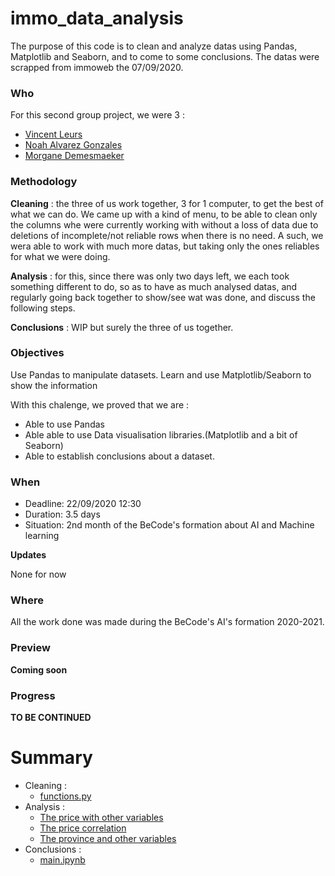 # immo_data_analysis

The purpose of this code is to clean and analyze datas using Pandas, Matplotlib and Seaborn, and to come to some conclusions.
The datas were scrapped from immoweb the 07/09/2020.

### Who
For this second group project, we were 3 :
- [Vincent Leurs](https://github.com/paradous) 
- [Noah Alvarez Gonzales](https://github.com/NoahAlvarezGonzalez) 
- [Morgane Demesmaeker](https://github.com/Demesmaeker) 


### Methodology
**Cleaning** : the three of us work together, 3 for 1 computer, to get the best of what we can do.
We came up with a kind of menu, to be able to clean only the columns whe were currently working with without a loss of data due to deletions of incomplete/not reliable rows when there is no need. A such, we wera able to work with much more datas, but taking only the ones reliables for what we were doing.

**Analysis** : for this, since there was only two days left, we each took something different to do, so as to have as much analysed datas, and regularly going back together to show/see wat was done, and discuss the following steps.

**Conclusions** : WIP but surely the three of us together.


### Objectives
Use Pandas to manipulate datasets.
Learn and use Matplotlib/Seaborn to show the information

With this chalenge, we proved that we are :
- Able to use Pandas
- Able able to use Data visualisation libraries.(Matplotlib and a bit of Seaborn)
- Able to establish conclusions about a dataset.



### When
- Deadline: 22/09/2020 12:30
- Duration: 3.5 days
- Situation: 2nd month of the BeCode's formation about AI and Machine learning

**Updates**

None for now


### Where
All the work done was made during the BeCode's AI's formation 2020-2021.


### Preview
**Coming soon**


### Progress
**TO BE CONTINUED**



# Summary
- Cleaning :
    - [functions.py](https://github.com/Demesmaeker/Immo_data_analysis/blob/master/functions.py)
- Analysis :
    - [The price with other variables](https://github.com/Demesmaeker/Immo_data_analysis/blob/master/Price_Variable.ipynb)
    - [The price correlation](https://github.com/Demesmaeker/Immo_data_analysis/blob/master/Correlations%20price-variables.ipynb)
    - [The province and other variables](https://github.com/Demesmaeker/Immo_data_analysis/blob/master/Comparisons%20between%20variables%20(no%20prices).ipynb)
- Conclusions :
    - [main.ipynb](https://github.com/Demesmaeker/Immo_data_analysis/blob/master/main.ipynb)

